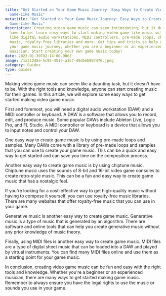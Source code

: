 ```yaml
---
title: "Get Started on Your Game Music Journey: Easy Ways to Create Video
  Game-Like Music"
metatitle: "Get Started on Your Game Music Journey: Easy Ways to Create Video
  Game-Like Music"
description: Creating video game music can seem intimidating, but it doesn't
  have to be. Learn easy ways to start making video game-like music with tools
  like digital audio workstations, MIDI controllers, pre-made loops, chiptune
  music, royalty-free libraries and more. Get tips and tricks to help you on
  your game music journey, whether you are a beginner or an experienced
  musician. Start creating your own game music today!
date: 2023-01-30T02:14:00.906Z
image: /1a31248a-5c95-4515-a157-49db6b987476.jpeg
category: Guides
type: Guides
---
```

Making video game music can seem like a daunting task, but it doesn't have to be. With the right tools and knowledge, anyone can start creating music for their games. In this article, we will explore some easy ways to get started making video game music.

First and foremost, you will need a digital audio workstation (DAW) and a MIDI controller or keyboard. A DAW is a software that allows you to record, edit, and produce music. Some popular DAWs include Ableton Live, Logic Pro, and FL Studio. A MIDI controller or keyboard is a device that allows you to input notes and control your DAW.

One easy way to create game music is by using pre-made loops and samples. Many DAWs come with a library of pre-made loops and samples that you can use to create your game music. This can be a quick and easy way to get started and can save you time on the composition process.

Another easy way to create game music is by using chiptune music. Chiptune music uses the sounds of 8-bit and 16-bit video game consoles to create retro-style music. This can be a fun and easy way to create game music that has a nostalgic feel.

If you're looking for a cost-effective way to get high-quality music without having to compose it yourself, you can use royalty-free music libraries. There are many websites that offer royalty-free music that you can use in your game.

Generative music is another easy way to create game music. Generative music is a type of music that is generated by an algorithm. There are software and online tools that can help you create generative music without any prior knowledge of music theory.

Finally, using MIDI files is another easy way to create game music. MIDI files are a type of digital sheet music that can be loaded into a DAW and played by virtual instruments. You can find many MIDI files online and use them as a starting point for your game music.

In conclusion, creating video game music can be fun and easy with the right tools and knowledge. Whether you're a beginner or an experienced musician, there are many ways to get started making game music. Remember to always ensure you have the legal rights to use the music or sounds you use in your game.